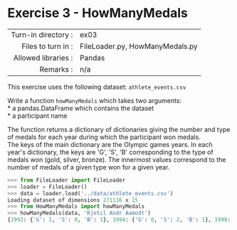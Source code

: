 # Exercise 3 - HowManyMedals

|                         |                    |
| -----------------------:| ------------------ |
|   Turn-in directory :   |  ex03              |
|   Files to turn in :    |  FileLoader.py, HowManyMedals.py |
|   Allowed libraries :   |  Pandas            |
|   Remarks :             |  n/a               |

This exercise uses the following dataset: `athlete_events.csv`

Write a function `howManyMedals` which takes two arguments:  
	* a pandas.DataFrame which contains the dataset  
	* a participant name  

The function returns a dictionary of dictionaries giving the number and type of medals for each year during which the participant won medals.  
The keys of the main dictionary are the Olympic games years. In each year's dictionary, the keys are 'G', 'S', 'B' corresponding to the type of medals won (gold, silver, bronze). The innermost values correspond to the number of medals of a given type won for a given year.

```python
>>> from FileLoader import FileLoader
>>> loader = FileLoader()
>>> data = loader.load('../data/athlete_events.csv')
Loading dataset of dimensions 271116 x 15
>>> from HowManyMedals import howManyMedals
>>> howManyMedals(data, 'Kjetil Andr Aamodt')
{1992: {'G': 1, 'S': 0, 'B': 1}, 1994: {'G': 0, 'S': 2, 'B': 1}, 1998: {'G': 0, 'S': 0, 'B': 0}, 2002: {'G': 2, 'S': 0, 'B': 0}, 2006: {'G': 1, 'S': 0, 'B': 0}}
```
